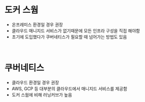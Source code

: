 # 도커 스웜

- 온프레미스 환경일 경우 권장
- 클라우드 매니지드 서비스가 없기때문에 모든 인프라 구성을 직접 해야함
- 초기에 도입했다가 쿠버네티스가 필요할 때 넘어가는 방법도 있음

<br>

# 쿠버네티스

- 클라우드 환경일 경우 권장
- AWS, GCP 등 대부분의 클라우드에서 매니지드 서비스를 제공함
- 도커 스웜에 비해 러닝커브가 높음

